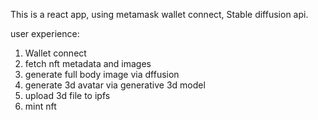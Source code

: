 This is a react app, using metamask wallet connect, Stable diffusion api. 

user experience:

1. Wallet connect
2. fetch nft metadata and images
3. generate full body image via dffusion
4. generate 3d avatar via generative 3d model
5. upload 3d file to ipfs
6. mint nft
   
